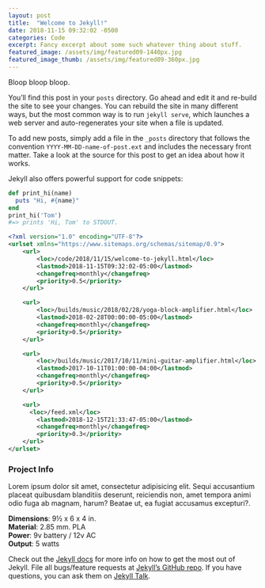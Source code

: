 ```yaml
---
layout: post
title:  "Welcome to Jekyll!"
date: 2018-11-15 09:32:02 -0500
categories: Code
excerpt: Fancy excerpt about some such whatever thing about stuff.
featured_image: /assets/img/featured09-1440px.jpg
featured_image_thumb: /assets/img/featured09-360px.jpg
---
```


<div class="row">
<div class="col-lg-8" markdown="1">
Bloop bloop bloop.

You’ll find this post in your <code>posts</code> directory. Go ahead and edit it and re-build the site to see your changes. You can rebuild the site in many different ways, but the most common way is to run <code>jekyll serve</code>, which launches a web server and auto-regenerates your site when a file is updated.

To add new posts, simply add a file in the `_posts` directory that follows the convention `YYYY-MM-DD-name-of-post.ext` and includes the necessary front matter. Take a look at the source for this post to get an idea about how it works.

Jekyll also offers powerful support for code snippets:

```ruby
def print_hi(name)
  puts "Hi, #{name}"
end
print_hi('Tom')
#=> prints 'Hi, Tom' to STDOUT.
```


```xml
<?xml version="1.0" encoding="UTF-8"?>
<urlset xmlns="https://www.sitemaps.org/schemas/sitemap/0.9">
	<url>
		<loc>/code/2018/11/15/welcome-to-jekyll.html</loc>
		<lastmod>2018-11-15T09:32:02-05:00</lastmod>
		<changefreq>monthly</changefreq>
		<priority>0.5</priority>
	</url>

	<url>
		<loc>/builds/music/2018/02/28/yoga-block-amplifier.html</loc>
		<lastmod>2018-02-28T00:00:00-05:00</lastmod>
		<changefreq>monthly</changefreq>
		<priority>0.5</priority>
	</url>

	<url>
		<loc>/builds/music/2017/10/11/mini-guitar-amplifier.html</loc>
		<lastmod>2017-10-11T01:00:00-04:00</lastmod>
		<changefreq>monthly</changefreq>
		<priority>0.5</priority>
	</url>

    <url>
      <loc>/feed.xml</loc>
        <lastmod>2018-12-15T21:33:47-05:00</lastmod>
        <changefreq>monthly</changefreq>
        <priority>0.3</priority>
    </url>
</urlset>
```


</div>
<div class="col-lg-4">
	<div class="sidebar-block" markdown="1">

  <h3>Project Info</h3>
  <p>Lorem ipsum dolor sit amet, consectetur adipisicing elit. Sequi accusantium placeat quibusdam blanditiis deserunt, reiciendis non, amet tempora animi odio fuga ab magnam, harum? Beatae ut, ea fugiat accusamus excepturi?.</p>
  <p>
  <strong>Dimensions</strong>: 9&frac12; x 6 x 4 in. <br>
  <strong>Material</strong>: 2.85 mm. PLA <br>
  <strong>Power</strong>: 9v battery / 12v AC<br>
  <strong>Output</strong>: 5 watts
  </p>
  
Check out the [Jekyll docs][jekyll-docs] for more info on how to get the most out of Jekyll. File all bugs/feature requests at [Jekyll’s GitHub repo][jekyll-gh]. If you have questions, you can ask them on [Jekyll Talk][jekyll-talk].

[jekyll-docs]: https://jekyllrb.com/docs/home
[jekyll-gh]:   https://github.com/jekyll/jekyll
[jekyll-talk]: https://talk.jekyllrb.com/
</div>
</div>
</div>


